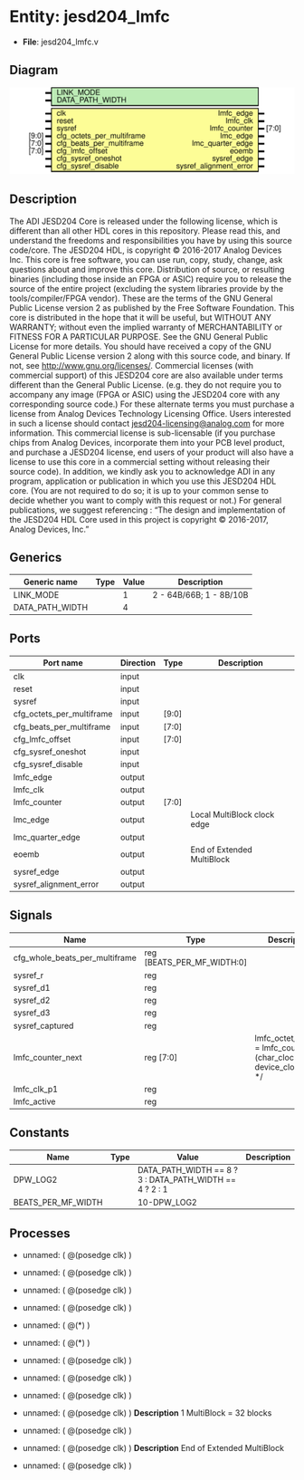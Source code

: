# Entity: jesd204_lmfc

- **File**: jesd204_lmfc.v
## Diagram

![Diagram](jesd204_lmfc.svg "Diagram")
## Description

The ADI JESD204 Core is released under the following license, which is
 different than all other HDL cores in this repository.
 Please read this, and understand the freedoms and responsibilities you have
 by using this source code/core.
 The JESD204 HDL, is copyright © 2016-2017 Analog Devices Inc.
 This core is free software, you can use run, copy, study, change, ask
 questions about and improve this core. Distribution of source, or resulting
 binaries (including those inside an FPGA or ASIC) require you to release the
 source of the entire project (excluding the system libraries provide by the
 tools/compiler/FPGA vendor). These are the terms of the GNU General Public
 License version 2 as published by the Free Software Foundation.
 This core  is distributed in the hope that it will be useful, but WITHOUT ANY
 WARRANTY; without even the implied warranty of MERCHANTABILITY or FITNESS FOR
 A PARTICULAR PURPOSE. See the GNU General Public License for more details.
 You should have received a copy of the GNU General Public License version 2
 along with this source code, and binary.  If not, see
 <http://www.gnu.org/licenses/>.
 Commercial licenses (with commercial support) of this JESD204 core are also
 available under terms different than the General Public License. (e.g. they
 do not require you to accompany any image (FPGA or ASIC) using the JESD204
 core with any corresponding source code.) For these alternate terms you must
 purchase a license from Analog Devices Technology Licensing Office. Users
 interested in such a license should contact jesd204-licensing@analog.com for
 more information. This commercial license is sub-licensable (if you purchase
 chips from Analog Devices, incorporate them into your PCB level product, and
 purchase a JESD204 license, end users of your product will also have a
 license to use this core in a commercial setting without releasing their
 source code).
 In addition, we kindly ask you to acknowledge ADI in any program, application
 or publication in which you use this JESD204 HDL core. (You are not required
 to do so; it is up to your common sense to decide whether you want to comply
 with this request or not.) For general publications, we suggest referencing :
 “The design and implementation of the JESD204 HDL Core used in this project
 is copyright © 2016-2017, Analog Devices, Inc.”
 
## Generics

| Generic name    | Type | Value | Description              |
| --------------- | ---- | ----- | ------------------------ |
| LINK_MODE       |      | 1     | 2 - 64B/66B;  1 - 8B/10B |
| DATA_PATH_WIDTH |      | 4     |                          |
## Ports

| Port name                 | Direction | Type  | Description                 |
| ------------------------- | --------- | ----- | --------------------------- |
| clk                       | input     |       |                             |
| reset                     | input     |       |                             |
| sysref                    | input     |       |                             |
| cfg_octets_per_multiframe | input     | [9:0] |                             |
| cfg_beats_per_multiframe  | input     | [7:0] |                             |
| cfg_lmfc_offset           | input     | [7:0] |                             |
| cfg_sysref_oneshot        | input     |       |                             |
| cfg_sysref_disable        | input     |       |                             |
| lmfc_edge                 | output    |       |                             |
| lmfc_clk                  | output    |       |                             |
| lmfc_counter              | output    | [7:0] |                             |
| lmc_edge                  | output    |       | Local MultiBlock clock edge |
| lmc_quarter_edge          | output    |       |                             |
| eoemb                     | output    |       | End of Extended MultiBlock  |
| sysref_edge               | output    |       |                             |
| sysref_alignment_error    | output    |       |                             |
## Signals

| Name                           | Type                        | Description                                                                   |
| ------------------------------ | --------------------------- | ----------------------------------------------------------------------------- |
| cfg_whole_beats_per_multiframe | reg  [BEATS_PER_MF_WIDTH:0] |                                                                               |
| sysref_r                       | reg                         |                                                                               |
| sysref_d1                      | reg                         |                                                                               |
| sysref_d2                      | reg                         |                                                                               |
| sysref_d3                      | reg                         |                                                                               |
| sysref_captured                | reg                         |                                                                               |
| lmfc_counter_next              | reg [7:0]                   | lmfc_octet_counter = lmfc_counter * (char_clock_rate / device_clock_rate) */  |
| lmfc_clk_p1                    | reg                         |                                                                               |
| lmfc_active                    | reg                         |                                                                               |
## Constants

| Name               | Type | Value                                                   | Description |
| ------------------ | ---- | ------------------------------------------------------- | ----------- |
| DPW_LOG2           |      | DATA_PATH_WIDTH == 8 ? 3 : DATA_PATH_WIDTH == 4 ? 2 : 1 |             |
| BEATS_PER_MF_WIDTH |      | 10-DPW_LOG2                                             |             |
## Processes
- unnamed: ( @(posedge clk) )
- unnamed: ( @(posedge clk) )
- unnamed: ( @(posedge clk) )
- unnamed: ( @(posedge clk) )
- unnamed: ( @(*) )
- unnamed: ( @(*) )
- unnamed: ( @(posedge clk) )
- unnamed: ( @(posedge clk) )
- unnamed: ( @(posedge clk) )
- unnamed: ( @(posedge clk) )
**Description**
1 MultiBlock = 32 blocks

- unnamed: ( @(posedge clk) )
- unnamed: ( @(posedge clk) )
**Description**
End of Extended MultiBlock

- unnamed: ( @(posedge clk) )
